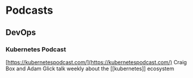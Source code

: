 # Podcasts

## DevOps
### Kubernetes Podcast
[https://kubernetespodcast.com/](https://kubernetespodcast.com/) 
Craig Box and Adam Glick talk weekly about the [[kubernetes]] ecosystem